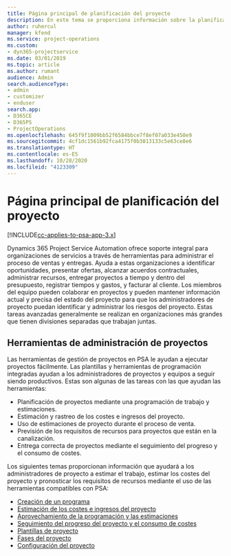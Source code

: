 ```yaml
---
title: Página principal de planificación del proyecto
description: En este tema se proporciona información sobre la planificación del proyecto.
author: ruhercul
manager: kfend
ms.service: project-operations
ms.custom:
- dyn365-projectservice
ms.date: 03/01/2019
ms.topic: article
ms.author: rumant
audience: Admin
search.audienceType:
- admin
- customizer
- enduser
search.app:
- D365CE
- D365PS
- ProjectOperations
ms.openlocfilehash: 645f9f1009bb52f6584bbce7f8ef07a033e450e9
ms.sourcegitcommit: 4cf1dc1561b92fca4175f0b3813133c5e63ce8e6
ms.translationtype: HT
ms.contentlocale: es-ES
ms.lasthandoff: 10/28/2020
ms.locfileid: "4123309"
---
```

# <a name="project-planning-home-page"></a>Página principal de planificación del proyecto

[!INCLUDE[cc-applies-to-psa-app-3.x](../includes/cc-applies-to-psa-app-3x.md)]

Dynamics 365 Project Service Automation ofrece soporte integral para organizaciones de servicios a través de herramientas para administrar el proceso de ventas y entregas. Ayuda a estas organizaciones a identificar oportunidades, presentar ofertas, alcanzar acuerdos contractuales, administrar recursos, entregar proyectos a tiempo y dentro del presupuesto, registrar tiempos y gastos, y facturar al cliente. Los miembros del equipo pueden colaborar en proyectos y pueden mantener información actual y precisa del estado del proyecto para que los administradores de proyecto puedan identificar y administrar los riesgos del proyecto. Estas tareas avanzadas generalmente se realizan en organizaciones más grandes que tienen divisiones separadas que trabajan juntas.

## <a name="project-management-tools"></a>Herramientas de administración de proyectos

Las herramientas de gestión de proyectos en PSA le ayudan a ejecutar proyectos fácilmente. Las plantillas y herramientas de programación integradas ayudan a los administradores de proyectos y equipos a seguir siendo productivos. Estas son algunas de las tareas con las que ayudan las herramientas:

- Planificación de proyectos mediante una programación de trabajo y estimaciones.
- Estimación y rastreo de los costes e ingresos del proyecto.
- Uso de estimaciones de proyecto durante el proceso de venta.
- Previsión de los requisitos de recursos para proyectos que están en la canalización.
- Entrega correcta de proyectos mediante el seguimiento del progreso y el consumo de costes.

Los siguientes temas proporcionan información que ayudará a los administradores de proyecto a estimar el trabajo, estimar los costes del proyecto y pronosticar los requisitos de recursos mediante el uso de las herramientas compatibles con PSA:

- [Creación de un programa](project-creating.md)
- [Estimación de los costes e ingresos del proyecto](project-estimating.md)
- [Aprovechamiento de la programación y las estimaciones](project-leveraging.md)
- [Seguimiento del progreso del proyecto y el consumo de costes](project-tracking.md)
- [Plantillas de proyecto](project-templates.md)
- [Fases del proyecto](project-stages.md)
- [Configuración del proyecto](project-settings.md)
